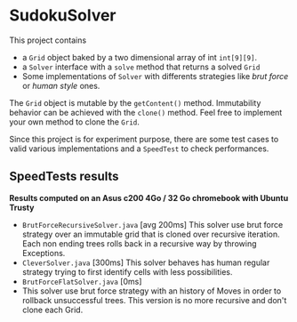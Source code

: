SudokuSolver
============
This project contains 
 *  a `Grid` object baked by a two dimensional array of int `int[9][9]`.
 *  a `Solver` interface with a `solve` method that returns a solved `Grid`
 *  Some implementations of `Solver` with differents strategies like _brut force_ or _human style_ ones. 
 
The `Grid` object is mutable by the `getContent()` method. Immutability behavior can be achieved with the `clone()` method. Feel free to implement your own method to clone the `Grid`. 
 
Since this project is for experiment purpose, there are some test cases to valid various implementations and a `SpeedTest` to check performances. 

SpeedTests results
------------------
__Results computed on an Asus c200 4Go / 32 Go chromebook with Ubuntu Trusty__
 *  `BrutForceRecursiveSolver.java` [avg 200ms] 
    This solver use brut force strategy over an immutable grid that is cloned over recursive iteration. Each non ending trees rolls back in a recursive way by throwing Exceptions. 
 *  `CleverSolver.java` [300ms] 
    This solver behaves has human regular strategy trying to first identify cells with less possibilities.
 *  `BrutForceFlatSolver.java` [0ms]
 *  This solver use brut force strategy with an history of Moves in order to rollback unsuccessful trees. This version is no more recursive and don't clone each Grid.
